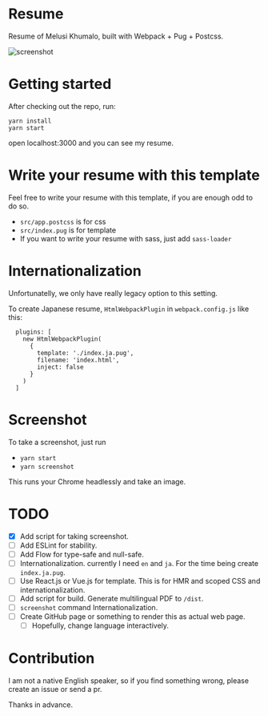# Resume

Resume of Melusi Khumalo, built with Webpack + Pug + Postcss.

![screenshot](https://github.com/acro5piano/resume/blob/master/screenshot.en.png)

# Getting started

After checking out the repo, run:

```
yarn install
yarn start
```

open localhost:3000 and you can see my resume.

# Write your resume with this template

Feel free to write your resume with this template, if you are enough odd to do so.

- `src/app.postcss` is for css
- `src/index.pug` is for template
- If you want to write your resume with sass, just add `sass-loader`

# Internationalization

Unfortunatelly, we only have really legacy option to this setting.

To create Japanese resume, `HtmlWebpackPlugin` in `webpack.config.js` like this:

```
  plugins: [
    new HtmlWebpackPlugin(
      {
        template: './index.ja.pug',
        filename: 'index.html',
        inject: false
      }
    )
  ]
```

# Screenshot

To take a screenshot, just run

- `yarn start`
- `yarn screenshot`

This runs your Chrome headlessly and take an image.

# TODO

- [x] Add script for taking screenshot.
- [ ] Add ESLint for stability.
- [ ] Add Flow for type-safe and null-safe.
- [ ] Internationalization. currently I need `en` and `ja`. For the time being create `index.ja.pug`.
- [ ] Use React.js or Vue.js for template. This is for HMR and scoped CSS and internationalization.
- [ ] Add script for build. Generate multilingual PDF to `/dist`.
- [ ] `screenshot` command Internationalization.
- [ ] Create GitHub page or something to render this as actual web page.
  - [ ] Hopefully, change language interactively.

# Contribution

I am not a native English speaker, so if you find something wrong, please create an issue or send a pr.

Thanks in advance.
